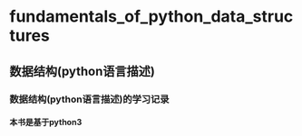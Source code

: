 # fundamentals_of_python_data_structures
## 数据结构(python语言描述)
### 数据结构(python语言描述)的学习记录
#### 本书是基于python3